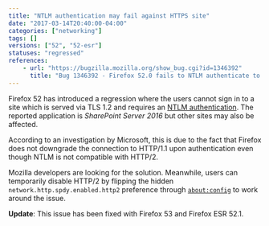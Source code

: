 ```yaml
---
title: "NTLM authentication may fail against HTTPS site"
date: "2017-03-14T20:40:00-04:00"
categories: ["networking"]
tags: []
versions: ["52", "52-esr"]
statuses: "regressed"
references:
    - url: "https://bugzilla.mozilla.org/show_bug.cgi?id=1346392"
      title: "Bug 1346392 - Firefox 52.0 fails to NTLM authenticate to SharePoint Server 2016 sites over TLS 1.2"
---
```

Firefox 52 has introduced a regression where the users cannot sign in to a site which is served via TLS 1.2 and requires an [NTLM authentication](https://en.wikipedia.org/wiki/NT_LAN_Manager). The reported application is *SharePoint Server 2016* but other sites may also be affected.

According to an investigation by Microsoft, this is due to the fact that Firefox does not downgrade the connection to HTTP/1.1 upon authentication even though NTLM is not compatible with HTTP/2.

Mozilla developers are looking for the solution. Meanwhile, users can temporarily disable HTTP/2 by flipping the hidden `network.http.spdy.enabled.http2` preference through [`about:config`](https://support.mozilla.org/kb/about-config-editor-firefox) to work around the issue.

**Update**: This issue has been fixed with Firefox 53 and Firefox ESR 52.1.
